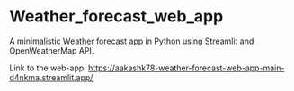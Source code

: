 # Weather_forecast_web_app

A minimalistic Weather forecast app in Python using Streamlit and OpenWeatherMap API.

Link to the web-app: 
https://aakashk78-weather-forecast-web-app-main-d4nkma.streamlit.app/
